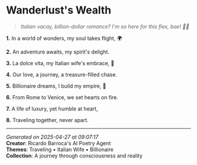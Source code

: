 # Wanderlust's Wealth

> *Italian vacay, billion-dollar romance? I'm so here for this flex, bae! 💸🌟*

**1.** In a world of wonders, my soul takes flight, 🌍


**2.** An adventure awaits, my spirit's delight.


**3.** La dolce vita, my Italian wife's embrace, 💝


**4.** Our love, a journey, a treasure-filled chase.


**5.** Billionaire dreams, I build my empire, 💎


**6.** From Rome to Venice, we set hearts on fire.


**7.** A life of luxury, yet humble at heart,


**8.** Traveling together, never apart.



---

*Generated on 2025-04-27 at 09:07:17*  
**Creator**: Ricardo Barroca's AI Poetry Agent  
**Themes**: Traveling • Italian Wife • Billionaire  
**Collection**: A journey through consciousness and reality